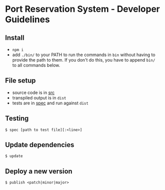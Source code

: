 # Port Reservation System - Developer Guidelines

## Install

* `npm i`
* add `./bin/` to your PATH to run the commands in `bin`
  without having to provide the path to them.
  If you don't do this, you  have to append `bin/` to all commands below.


## File setup

* source code is in [src](src)
* transpiled output is in `dist`
* tests are in [spec](spec) and run against `dist`


## Testing

```
$ spec [path to test file][:<line>]
```


## Update dependencies

```
$ update
```


## Deploy a new version

```
$ publish <patch|minor|major>
```
